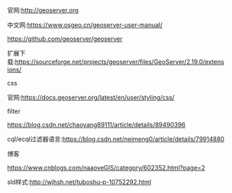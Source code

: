 官网:http://geoserver.org

中文网:https://www.osgeo.cn/geoserver-user-manual/

https://github.com/geoserver/geoserver



扩展下载:https://sourceforge.net/projects/geoserver/files/GeoServer/2.19.0/extensions/

css

官网:https://docs.geoserver.org/latest/en/user/styling/css/





filter

https://blog.csdn.net/chaoyang89111/article/details/89490396

cql/ecql过滤器语言:https://blog.csdn.net/neimeng0/article/details/79914880





博客

https://www.cnblogs.com/naaoveGIS/category/602352.html?page=2



sld样式:http://wjhsh.net/tuboshu-p-10752292.html